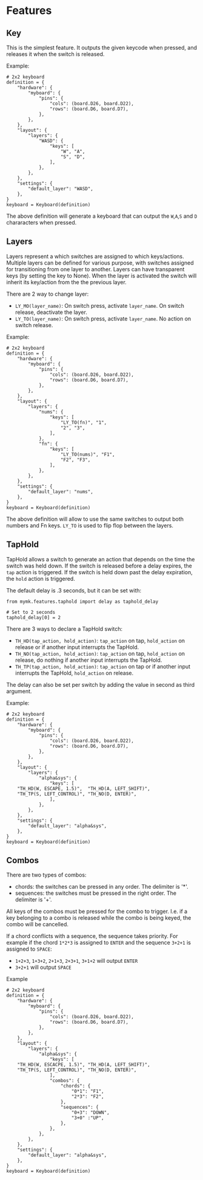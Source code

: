 # Features

## Key

This is the simplest feature.
It outputs the given keycode when pressed, and releases it when the switch is released.

Example:
```
# 2x2 keyboard
definition = {
    "hardware": {
        "myboard": {
            "pins": {
                "cols": (board.D26, board.D22),
                "rows": (board.D6, board.D7),
            },
        },
    },
    "layout": {
        "layers": {
            "WASD": {
                "keys": [
                    "W", "A",
                    "S", "D",
                ],
            },
        },
    },
    "settings": {
        "default_layer": "WASD",
    },
}
keyboard = Keyboard(definition)
```
The above definition will generate a keyboard that can output the `W`,`A`,`S` and `D` chararacters when pressed.

## Layers

Layers represent a which switches are assigned to which keys/actions.
Multiple layers can be defined for various purpose, with switches assigned for transitioning from one layer to another.
Layers can have transparent keys (by setting the key to None).
When the layer is activated the switch will inherit its key/action from the the previous layer.

There are 2 way to change layer:
* `LY_MO(layer_name)`: On switch press, activate `layer_name`. On switch release, deactivate the layer.
* `LY_TO(layer_name)`: On switch press, activate `layer_name`. No action on switch release.

Example:
```
# 2x2 keyboard
definition = {
    "hardware": {
        "myboard": {
            "pins": {
                "cols": (board.D26, board.D22),
                "rows": (board.D6, board.D7),
            },
        },
    },
    "layout": {
        "layers": {
            "nums": {
                "keys": [
                    "LY_TO(fn)", "1",
                    "2", "3",
                ],
            },
            "fn": {
                "keys": [
                    "LY_TO(nums)", "F1",
                    "F2", "F3",
                ],
            },
        },
    },
    "settings": {
        "default_layer": "nums",
    },
}
keyboard = Keyboard(definition)
```
The above definition will allow to use the same switches to output both numbers and Fn keys.
`LY_TO` is used to flip flop between the layers.

## TapHold

TapHold allows a switch to generate an action that depends on the time the switch was held down.
If the switch is released before a delay expires, the `tap` action is triggered.
If the switch is held down past the delay expiration, the `hold` action is triggered.

The default delay  is .3 seconds, but it can be set with:
```
from mymk.features.taphold import delay as taphold_delay

# Set to 2 seconds
taphold_delay[0] = 2
```

There are 3 ways to declare a TapHold switch:
* `TH_HD(tap_action, hold_action)`: `tap_action` on tap, `hold_action` on release or if another input interrupts the TapHold.
* `TH_NO(tap_action, hold_action)`: `tap_action` on tap, `hold_action` on release, do nothing if another input interrupts the TapHold.
* `TH_TP(tap_action, hold_action)`: `tap_action` on tap or if another input interrupts the TapHold, `hold_action` on release.

The delay can also be set per switch by adding the value in second as third argument.

Example:
```
# 2x2 keyboard
definition = {
    "hardware": {
        "myboard": {
            "pins": {
                "cols": (board.D26, board.D22),
                "rows": (board.D6, board.D7),
            },
        },
    },
    "layout": {
        "layers": {
            "alpha&sys": {
                "keys": [
    "TH_HD(W, ESCAPE, 1.5)",  "TH_HD(A, LEFT_SHIFT)",
    "TH_TP(S, LEFT_CONTROL)", "TH_NO(D, ENTER)",
                ],
            },
        },
    },
    "settings": {
        "default_layer": "alpha&sys",
    },
}
keyboard = Keyboard(definition)
```

## Combos

There are two types of combos:
* chords: the switches can be pressed in any order. The delimiter is '*'.
* sequences: the switches must be pressed in the right order. The delimiter is '+'.

All keys of the combos must be pressed for the combo to trigger.
I.e. if a key belonging to a combo is released while the combo is being keyed, the combo will be cancelled.

If a chord conflicts with a sequence, the sequence takes priority.
For example if the chord `1*2*3` is assigned to `ENTER` and the sequence `3+2+1` is assigned to `SPACE`:
* `1+2+3`, `1+3+2`, `2+1+3`, `2+3+1`, `3+1+2` will output `ENTER`
* `3+2+1` will output `SPACE`

Example
```
# 2x2 keyboard
definition = {
    "hardware": {
        "myboard": {
            "pins": {
                "cols": (board.D26, board.D22),
                "rows": (board.D6, board.D7),
            },
        },
    },
    "layout": {
        "layers": {
            "alpha&sys": {
                "keys": [
    "TH_HD(W, ESCACPE, 1.5)", "TH_HD(A, LEFT_SHIFT)",
    "TH_TP(S, LEFT_CONTROL)", "TH_NO(D, ENTER)",
                ],
                "combos": {
                    "chords": {
                        "0*1": "F1",
                        "2*3": "F2",
                    },
                    "sequences": {
                        "0+3": "DOWN",
                        "3+0" :"UP",
                    },
                },
            },
        },
    },
    "settings": {
        "default_layer": "alpha&sys",
    },
}
keyboard = Keyboard(definition)
```
